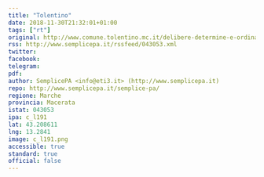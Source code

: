 ```yaml
---
title: "Tolentino"
date: 2018-11-30T21:32:01+01:00
tags: ["rt"]
original: http://www.comune.tolentino.mc.it/delibere-determine-e-ordinanze/
rss: http://www.semplicepa.it/rssfeed/043053.xml
twitter: 
facebook: 
telegram: 
pdf: 
author: SemplicePA <info@eti3.it> (http://www.semplicepa.it)
repo: http://www.semplicepa.it/semplice-pa/
regione: Marche
provincia: Macerata
istat: 043053
ipa: c_l191
lat: 43.208611
lng: 13.2841
image: c_l191.png
accessible: true
standard: true
official: false
---
```

